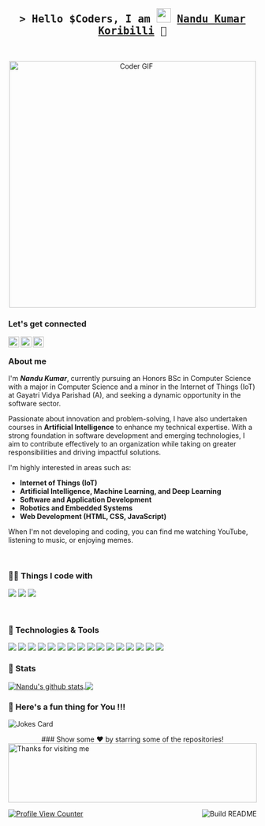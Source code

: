 <!-- Intro  -->
<h2 align="center">
  <samp>
    &gt; Hello $Coders, I am 
    <img src="https://github.com/TheDudeThatCode/TheDudeThatCode/blob/master/Assets/Hi.gif" width="29px">
    <b>
      <a target="_blank" href="https://www.linkedin.com/in/nandukumar-koribilli-062ba42a2/">Nandu Kumar Koribilli</a> 🧑
    </b>
  </samp>
</h2>
<br>

<!--Header-->

<p align="center">
  <img src="https://media.giphy.com/media/SWoSkN6DxTszqIKEqv/giphy.gif" alt="Coder GIF" width="500">
</p>

### Let's get connected
<!--social media icon-->
[<img align="left" alt="Nandu | LinkedIn" width="22px" src="https://cdn.jsdelivr.net/npm/simple-icons@v3/icons/linkedin.svg" />][linkedin]
[<img align="left" alt="Nandu | Instagram" width="22px" src="https://cdn.jsdelivr.net/npm/simple-icons@v3/icons/linkedin.svg" />][instagram]
[<img align="left" alt="Nandu | DEV" width="22px" src="https://cdn.jsdelivr.net/npm/simple-icons@3.13.0/icons/dev-dot-to.svg" />][DEV]

<br />

<!--About Me-->
### About me

I'm <b><i>Nandu Kumar</i></b>, currently pursuing an Honors BSc in Computer Science with a major in Computer Science and a minor in the Internet of Things (IoT) at Gayatri Vidya Parishad (A), and seeking a dynamic opportunity in the software sector.

Passionate about innovation and problem-solving, I have also undertaken courses in **Artificial Intelligence** to enhance my technical expertise. With a strong foundation in software development and emerging technologies, I aim to contribute effectively to an organization while taking on greater responsibilities and driving impactful solutions.

I'm highly interested in areas such as:  
- **Internet of Things (IoT)**
- **Artificial Intelligence, Machine Learning, and Deep Learning**
- **Software and Application Development**
- **Robotics and Embedded Systems**
- **Web Development (HTML, CSS, JavaScript)**

When I'm not developing and coding, you can find me watching YouTube, listening to music, or enjoying memes.

<br />

<!--technical skill-->
### 👨‍💻 Things I code with
![](https://img.shields.io/badge/Code-Visual_Studio_Code-informational?style=flat&logo=visualstudiocode&logoColor=white&color=2bbc8a)
![](https://img.shields.io/badge/Code-Git-informational?style=flat&logo=git&logoColor=white&color=2bbc8a)
![](https://img.shields.io/badge/Code-Terminal-informational?style=flat&logo=terminal&logoColor=white&color=2bbc8a)

<br />

### 🔧 Technologies & Tools
![](https://img.shields.io/badge/OS-Linux-informational?style=flat&logo=linux&logoColor=white&color=2bbc8a)
![](https://img.shields.io/badge/Code-Python-informational?style=flat&logo=python&logoColor=white&color=2bbc8a)
![](https://img.shields.io/badge/Code-C++-informational?style=flat&logo=c%2B%2B&logoColor=white&color=2bbc8a)
![](https://img.shields.io/badge/Code-C-informational?style=flat&logo=c&logoColor=white&color=2bbc8a)
![](https://img.shields.io/badge/Code-Matlab-informational?style=flat&logo=matlab&logoColor=white&color=2bbc8a)
![](https://img.shields.io/badge/Code-HTML-informational?style=flat&logo=html5&logoColor=white&color=2bbc8a)
![](https://img.shields.io/badge/Code-CSS-informational?style=flat&logo=css3&logoColor=white&color=2bbc8a)
![](https://img.shields.io/badge/Code-JavaScript-informational?style=flat&logo=javascript&logoColor=white&color=2bbc8a)
![](https://img.shields.io/badge/Shell-Bash-informational?style=flat&logo=gnu-bash&logoColor=white&color=2bbc8a)
![](https://img.shields.io/badge/Tool-ROS-informational?style=flat&logo=ros&logoColor=white&color=2bbc8a)
![](https://img.shields.io/badge/Tool-OpenCV-informational?style=flat&logo=opencv&logoColor=white&color=2bbc8a)
![](https://img.shields.io/badge/Tool-Tensorflow-informational?style=flat&logo=tensorflow&logoColor=white&color=2bbc8a)
![](https://img.shields.io/badge/Tool-PyTorch-informational?style=flat&logo=pytorch&logoColor=white&color=2bbc8a)
![](https://img.shields.io/badge/Tool-Keras-informational?style=flat&logo=keras&logoColor=white&color=2bbc8a)
![](https://img.shields.io/badge/Tool-ArduPilot-informational?style=flat&logo=ardupilot&logoColor=white&color=2bbc8a)
![](https://img.shields.io/badge/Tool-Flutter-informational?style=flat&logo=flutter&logoColor=white&color=2bbc8a)
<!-- Add or remove as needed -->

### 📝 Stats

<a href="https://github.com/nandukumarkoribilli/github-readme-stats">
  <img align="center" src="https://github-readme-stats.anuraghazra1.vercel.app/api?username=nandukumarkoribilli&show_icons=true&include_all_commits=true&theme=radical" alt="Nandu's github stats" />
</a>
<a href="https://github.com/nandukumarkoribilli/github-readme-stats">
  <img align="center" src="https://github-readme-stats.anuraghazra1.vercel.app/api/top-langs/?username=nandukumarkoribilli&layout=compact&theme=radical" />
</a>

<br />

### 🥸 Here's a fun thing for You !!!

![Jokes Card](https://readme-jokes.vercel.app/api)

<div align="center">
### Show some ❤️ by starring some of the repositories!
</div>

<img height="120" alt="Thanks for visiting me" width="100%" src="https://raw.githubusercontent.com/BrunnerLivio/brunnerlivio/master/images/marquee.svg" />

<a href="https://github.com/nandukumarkoribilli"><img src="https://github.com/simonw/simonw/workflows/Build%20README/badge.svg" align="right" alt="Build README">

![Profile View Counter](https://komarev.com/ghpvc/?username=nandukumarkoribilli)   

<!-- LINKS -->
[GitHub]: https://github.com/nandukumarkoribilli
[instagram]: https://cdn.jsdelivr.net/npm/simple-icons@v3/icons/linkedin.svg
[linkedin]: https://www.linkedin.com/in/nandukumar-koribilli-062ba42a2/
[DEV]: https://dev.to/nandukumar_koribill
[gmail]: nandukumar9980@gmail.com

